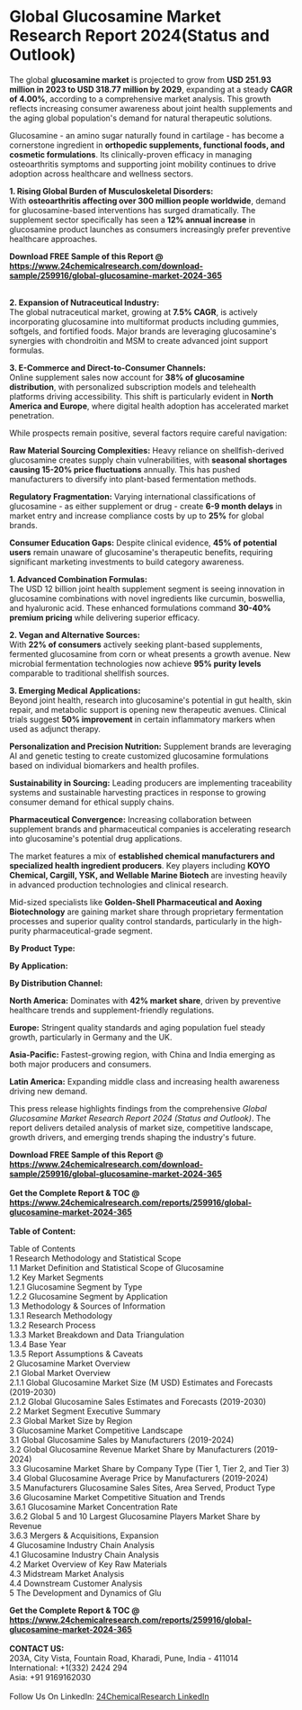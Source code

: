 <h1>Global Glucosamine Market Research Report 2024(Status and Outlook)</h1><p>The global <strong>glucosamine market</strong> is projected to grow from <strong>USD 251.93 million in 2023 to USD 318.77 million by 2029</strong>, expanding at a steady <strong>CAGR of 4.00%</strong>, according to a comprehensive market analysis. This growth reflects increasing consumer awareness about joint health supplements and the aging global population's demand for natural therapeutic solutions.</p><p>Glucosamine - an amino sugar naturally found in cartilage - has become a cornerstone ingredient in <strong>orthopedic supplements, functional foods, and cosmetic formulations</strong>. Its clinically-proven efficacy in managing osteoarthritis symptoms and supporting joint mobility continues to drive adoption across healthcare and wellness sectors.</p><p><strong>1. Rising Global Burden of Musculoskeletal Disorders:</strong><br>
With <strong>osteoarthritis affecting over 300 million people worldwide</strong>, demand for glucosamine-based interventions has surged dramatically. The supplement sector specifically has seen a <strong>12% annual increase</strong> in glucosamine product launches as consumers increasingly prefer preventive healthcare approaches.</p><div><b>Download FREE Sample of this Report @ 
            <a href="https://www.24chemicalresearch.com/download-sample/259916/global-glucosamine-market-2024-365">
            https://www.24chemicalresearch.com/download-sample/259916/global-glucosamine-market-2024-365</a></b></div><br><p><strong>2. Expansion of Nutraceutical Industry:</strong><br>
The global nutraceutical market, growing at <strong>7.5% CAGR</strong>, is actively incorporating glucosamine into multiformat products including gummies, softgels, and fortified foods. Major brands are leveraging glucosamine's synergies with chondroitin and MSM to create advanced joint support formulas.</p><p><strong>3. E-Commerce and Direct-to-Consumer Channels:</strong><br>
Online supplement sales now account for <strong>38% of glucosamine distribution</strong>, with personalized subscription models and telehealth platforms driving accessibility. This shift is particularly evident in <strong>North America and Europe</strong>, where digital health adoption has accelerated market penetration.</p><p>While prospects remain positive, several factors require careful navigation:</p><p><strong>Raw Material Sourcing Complexities:</strong> Heavy reliance on shellfish-derived glucosamine creates supply chain vulnerabilities, with <strong>seasonal shortages causing 15-20% price fluctuations</strong> annually. This has pushed manufacturers to diversify into plant-based fermentation methods.</p><p><strong>Regulatory Fragmentation:</strong> Varying international classifications of glucosamine - as either supplement or drug - create <strong>6-9 month delays</strong> in market entry and increase compliance costs by up to <strong>25%</strong> for global brands.</p><p><strong>Consumer Education Gaps:</strong> Despite clinical evidence, <strong>45% of potential users</strong> remain unaware of glucosamine's therapeutic benefits, requiring significant marketing investments to build category awareness.</p><p><strong>1. Advanced Combination Formulas:</strong><br>
The USD 12 billion joint health supplement segment is seeing innovation in glucosamine combinations with novel ingredients like curcumin, boswellia, and hyaluronic acid. These enhanced formulations command <strong>30-40% premium pricing</strong> while delivering superior efficacy.</p><p><strong>2. Vegan and Alternative Sources:</strong><br>
With <strong>22% of consumers</strong> actively seeking plant-based supplements, fermented glucosamine from corn or wheat presents a growth avenue. New microbial fermentation technologies now achieve <strong>95% purity levels</strong> comparable to traditional shellfish sources.</p><p><strong>3. Emerging Medical Applications:</strong><br>
Beyond joint health, research into glucosamine's potential in gut health, skin repair, and metabolic support is opening new therapeutic avenues. Clinical trials suggest <strong>50% improvement</strong> in certain inflammatory markers when used as adjunct therapy.</p><p><strong>Personalization and Precision Nutrition:</strong> Supplement brands are leveraging AI and genetic testing to create customized glucosamine formulations based on individual biomarkers and health profiles.</p><p><strong>Sustainability in Sourcing:</strong> Leading producers are implementing traceability systems and sustainable harvesting practices in response to growing consumer demand for ethical supply chains.</p><p><strong>Pharmaceutical Convergence:</strong> Increasing collaboration between supplement brands and pharmaceutical companies is accelerating research into glucosamine's potential drug applications.</p><p>The market features a mix of <strong>established chemical manufacturers and specialized health ingredient producers</strong>. Key players including <strong>KOYO Chemical, Cargill, YSK, and Wellable Marine Biotech</strong> are investing heavily in advanced production technologies and clinical research.</p><p>Mid-sized specialists like <strong>Golden-Shell Pharmaceutical and Aoxing Biotechnology</strong> are gaining market share through proprietary fermentation processes and superior quality control standards, particularly in the high-purity pharmaceutical-grade segment.</p><p><strong>By Product Type:</strong></p><p><strong>By Application:</strong></p><p><strong>By Distribution Channel:</strong></p><p><strong>North America:</strong> Dominates with <strong>42% market share</strong>, driven by preventive healthcare trends and supplement-friendly regulations.</p><p><strong>Europe:</strong> Stringent quality standards and aging population fuel steady growth, particularly in Germany and the UK.</p><p><strong>Asia-Pacific:</strong> Fastest-growing region, with China and India emerging as both major producers and consumers.</p><p><strong>Latin America:</strong> Expanding middle class and increasing health awareness driving new demand.</p><p>This press release highlights findings from the comprehensive <em>Global Glucosamine Market Research Report 2024 (Status and Outlook)</em>. The report delivers detailed analysis of market size, competitive landscape, growth drivers, and emerging trends shaping the industry's future.</p><div><b>Download FREE Sample of this Report @ 
            <a href="https://www.24chemicalresearch.com/download-sample/259916/global-glucosamine-market-2024-365">
            https://www.24chemicalresearch.com/download-sample/259916/global-glucosamine-market-2024-365</a></b></div><br><div><b>Get the Complete Report & TOC @ 
            <a href="https://www.24chemicalresearch.com/reports/259916/global-glucosamine-market-2024-365">
            https://www.24chemicalresearch.com/reports/259916/global-glucosamine-market-2024-365</a></b></div><br>
            <b>Table of Content:</b><p>Table of Contents<br />
1 Research Methodology and Statistical Scope<br />
1.1 Market Definition and Statistical Scope of Glucosamine<br />
1.2 Key Market Segments<br />
1.2.1 Glucosamine Segment by Type<br />
1.2.2 Glucosamine Segment by Application<br />
1.3 Methodology & Sources of Information<br />
1.3.1 Research Methodology<br />
1.3.2 Research Process<br />
1.3.3 Market Breakdown and Data Triangulation<br />
1.3.4 Base Year<br />
1.3.5 Report Assumptions & Caveats<br />
2 Glucosamine Market Overview<br />
2.1 Global Market Overview<br />
2.1.1 Global Glucosamine Market Size (M USD) Estimates and Forecasts (2019-2030)<br />
2.1.2 Global Glucosamine Sales Estimates and Forecasts (2019-2030)<br />
2.2 Market Segment Executive Summary<br />
2.3 Global Market Size by Region<br />
3 Glucosamine Market Competitive Landscape<br />
3.1 Global Glucosamine Sales by Manufacturers (2019-2024)<br />
3.2 Global Glucosamine Revenue Market Share by Manufacturers (2019-2024)<br />
3.3 Glucosamine Market Share by Company Type (Tier 1, Tier 2, and Tier 3)<br />
3.4 Global Glucosamine Average Price by Manufacturers (2019-2024)<br />
3.5 Manufacturers Glucosamine Sales Sites, Area Served, Product Type<br />
3.6 Glucosamine Market Competitive Situation and Trends<br />
3.6.1 Glucosamine Market Concentration Rate<br />
3.6.2 Global 5 and 10 Largest Glucosamine Players Market Share by Revenue<br />
3.6.3 Mergers & Acquisitions, Expansion<br />
4 Glucosamine Industry Chain Analysis<br />
4.1 Glucosamine Industry Chain Analysis<br />
4.2 Market Overview of Key Raw Materials<br />
4.3 Midstream Market Analysis<br />
4.4 Downstream Customer Analysis<br />
5 The Development and Dynamics of Glu</p><div><b>Get the Complete Report & TOC @ 
            <a href="https://www.24chemicalresearch.com/reports/259916/global-glucosamine-market-2024-365">
            https://www.24chemicalresearch.com/reports/259916/global-glucosamine-market-2024-365</a></b></div><br><b>CONTACT US:</b><br>
            203A, City Vista, Fountain Road, Kharadi, Pune, India - 411014<br>
            International: +1(332) 2424 294<br>
            Asia: +91 9169162030 <br><br>
            Follow Us On LinkedIn: <a href="https://www.linkedin.com/company/24chemicalresearch/">24ChemicalResearch LinkedIn</a>